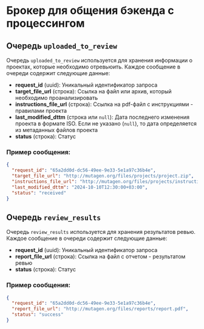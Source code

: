 # Брокер для общения бэкенда с процессингом

## Очередь `uploaded_to_review`

Очередь `uploaded_to_review` используется для хранения информации о проектах, которые необходимо отревьюить. Каждое сообщение в очереди содержит следующие данные:

- **request_id** (uuid): Уникальный идентификатор запроса
- **target_file_url** (строка): Ссылка на файл или архив, который необходимо проанализировать
- **instructions_file_url** (строка): Ссылка на pdf-файл с инструкциями - правилами проекта
- **last_modified_dttm** (строка или `null`): Дата последнего изменения проекта в формате ISO. Если не указано (`null`), то дата определяется из метаданных файлов проекта
- **status** (строка): Статус

### Пример сообщения:

```json
{
  "request_id": "65a2dd0d-dc56-49ee-9e33-5e1a97c36b4e",
  "target_file_url": "http://mutagen.org/files/projects/project.zip",
  "instructions_file_url": "http://mutagen.org/files/projects/instructions.pdf",
  "last_modified_dttm": "2024-10-10T12:30:00+03:00",
  "status": "received"
}

```

## Очередь `review_results`

Очередь `review_results` используется для хранения результатов ревью. Каждое сообщение в очереди содержит следующие данные:

- **request_id** (uuid): Уникальный идентификатор запроса
- **report_file_url** (строка): Ссылка на файл с отчетом - результатом ревью
- **status** (строка): Статус

### Пример сообщения:

```json
{
  "request_id": "65a2dd0d-dc56-49ee-9e33-5e1a97c36b4e",
  "report_file_url": "http://mutagen.org/files/reports/report.pdf",
  "status": "success"
}
```